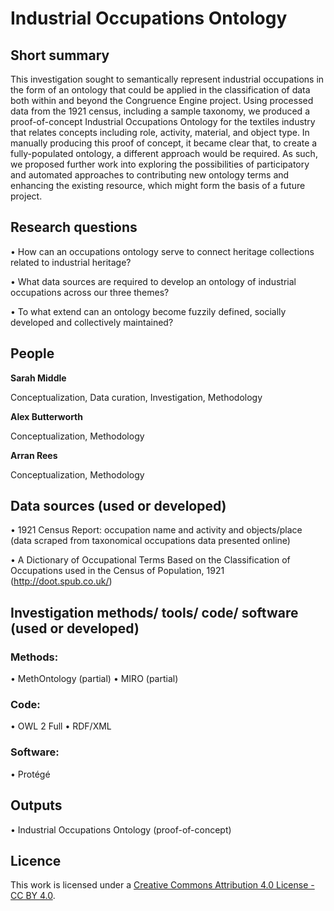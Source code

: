 # Industrial Occupations Ontology


## Short summary
This investigation sought to semantically represent industrial occupations in the form of an ontology that could be applied in the classification of data both within and beyond the Congruence Engine project. Using processed data from the 1921 census, including a sample taxonomy, we produced a proof-of-concept Industrial Occupations Ontology for the textiles industry that relates concepts including role, activity, material, and object type. In manually producing this proof of concept, it became clear that, to create a fully-populated ontology, a different approach would be required. As such, we proposed further work into exploring the possibilities of participatory and automated approaches to contributing new ontology terms and enhancing the existing resource, which might form the basis of a future project.

## Research questions
•	How can an occupations ontology serve to connect heritage collections related to industrial heritage?

•	What data sources are required to develop an ontology of industrial occupations across our three themes?

•	To what extend can an ontology become fuzzily defined, socially developed and collectively maintained?

## People
**Sarah Middle**

Conceptualization, Data curation, Investigation, Methodology

**Alex Butterworth**

Conceptualization, Methodology

**Arran Rees**

Conceptualization, Methodology


## Data sources (used or developed)
•	1921 Census Report: occupation name and activity and objects/place (data scraped from taxonomical occupations data presented online)

•	A Dictionary of Occupational Terms Based on the Classification of Occupations used in the Census of Population, 1921 (http://doot.spub.co.uk/) 

## Investigation methods/ tools/ code/ software (used or developed)
### Methods:
•	MethOntology (partial)
•	MIRO (partial)

### Code:
•	OWL 2 Full
•	RDF/XML


### Software:
•	Protégé

## Outputs  
•	Industrial Occupations Ontology (proof-of-concept)



## Licence 
This work is licensed under a [Creative Commons Attribution 4.0 License - CC BY 4.0](https://creativecommons.org/licenses/by/4.0/).
